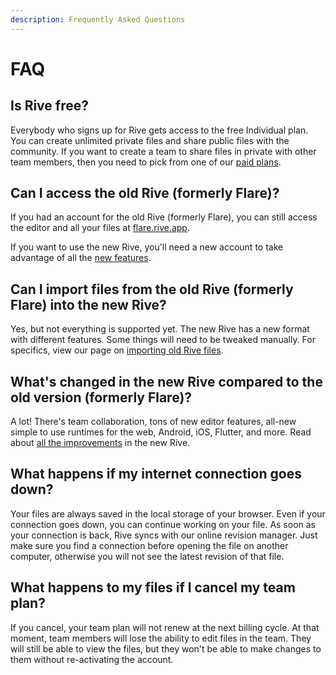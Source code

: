 ```yaml
---
description: Frequently Asked Questions
---
```


# FAQ

## Is Rive free?

Everybody who signs up for Rive gets access to the free Individual plan. You can create unlimited private files and share public files with the community. If you want to create a team to share files in private with other team members, then you need to pick from one of our [paid plans](../../admin/pricing/).

## Can I access the old Rive \(formerly Flare\)?

If you had an account for the old Rive \(formerly Flare\), you can still access the editor and all your files at [flare.rive.app](https://flare.rive.app).

If you want to use the new Rive, you'll need a new account to take advantage of all the [new features](improvements-in-the-new-rive.md).

## Can I import files from the old Rive \(formerly Flare\) into the new Rive?

Yes, but not everything is supported yet. The new Rive has a new format with different features. Some things will need to be tweaked manually. For specifics, view our page on [importing old Rive files](importing-rive-1-files.md).

## What's changed in the new Rive compared to the old version \(formerly Flare\)?

A lot! There's team collaboration, tons of new editor features, all-new simple to use runtimes for the web, Android, iOS, Flutter, and more. Read about [all the improvements](improvements-in-the-new-rive.md) in the new Rive.

## What happens if my internet connection goes down?

Your files are always saved in the local storage of your browser. Even if your connection goes down, you can continue working on your file. As soon as your connection is back, Rive syncs with our online revision manager. Just make sure you find a connection before opening the file on another computer, otherwise you will not see the latest revision of that file.

## What happens to my files if I cancel my team plan?

If you cancel, your team plan will not renew at the next billing cycle. At that moment, team members will lose the ability to edit files in the team. They will still be able to view the files, but they won't be able to make changes to them without re-activating the account.




